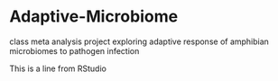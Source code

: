 # Adaptive-Microbiome
class meta analysis project exploring adaptive response of amphibian microbiomes to pathogen infection

This is a line from RStudio